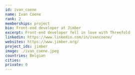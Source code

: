 ```yaml
---
id: ivan_coene
name: Ivan Coene
rank: 2
memberships: project
bio: Front-end developer at Jimber
excerpt: Front-end developer fell in love with Threefold  
linkedin: https://www.linkedin.com/in/ivancoene/
websites: https://www.jimber.org/
project_ids: jimber
image: ./ivan_coene.jpeg
countries: Belgian
cities:
private: 0
---
```

